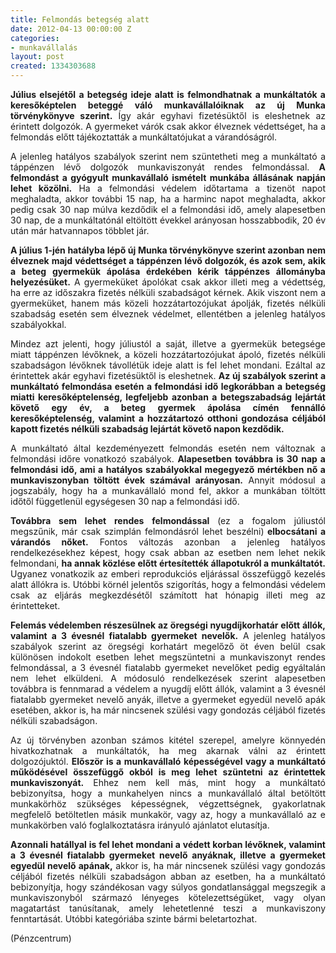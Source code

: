 ```yaml
---
title: Felmondás betegség alatt
date: 2012-04-13 00:00:00 Z
categories:
- munkavállalás
layout: post
created: 1334303688
---
```


<p style="text-align: justify;"><strong>Július elsejétől a betegség ideje alatt is felmondhatnak a munkáltatók a keresőképtelen beteggé váló munkavállalóiknak az új Munka törvénykönyve szerint.</strong> Így akár egyhavi fizetésüktől is eleshetnek az érintett dolgozók. A gyermeket várók csak akkor élveznek védettséget, ha a felmondás előtt tájékoztatták a munkáltatójukat a várandóságról.</p><p style="text-align: justify;">A jelenleg hatályos szabályok szerint nem szüntetheti meg a munkáltató a táppénzen lévő dolgozók munkaviszonyát rendes felmondással. <strong>A felmondást a gyógyult munkavállaló ismételt munkába állásának napján lehet közölni.</strong> Ha a felmondási védelem időtartama a tizenöt napot meghaladta, akkor további 15 nap, ha a harminc napot meghaladta, akkor pedig csak 30 nap múlva kezdődik el a felmondási idő, amely alapesetben 30 nap, de a munkáltatónál eltöltött évekkel arányosan hosszabbodik, 20 év után már hatvannapos többlet jár.</p><p style="text-align: justify;"><strong>A július 1-jén hatályba lépő új Munka törvénykönyve szerint azonban nem élveznek majd védettséget a táppénzen lévő dolgozók, és azok sem, akik a beteg gyermekük ápolása érdekében kérik táppénzes állományba helyezésüket.</strong> A gyermeküket ápolókat csak akkor illeti meg a védettség, ha erre az időszakra fizetés nélküli szabadságot kérnek. Akik viszont nem a gyermeküket, hanem más közeli hozzátartozójukat ápolják, fizetés nélküli szabadság esetén sem élveznek védelmet, ellentétben a jelenleg hatályos szabályokkal.</p><p style="text-align: justify;">Mindez azt jelenti, hogy júliustól a saját, illetve a gyermekük betegsége miatt táppénzen lévőknek, a közeli hozzátartozójukat ápoló, fizetés nélküli szabadságon lévőknek távollétük ideje alatt is fel lehet mondani. Ezáltal az érintettek akár egyhavi fizetésüktől is eleshetnek. <strong>Az új szabályok szerint a munkáltató felmondása esetén a felmondási idő legkorábban a betegség miatti keresőképtelenség, legfeljebb azonban a betegszabadság lejártát követő egy év, a beteg gyermek ápolása címén fennálló keresőképtelenség, valamint a hozzátartozó otthoni gondozása céljából kapott fizetés nélküli szabadság lejártát követő napon kezdődik.</strong></p><p style="text-align: justify;">A munkáltató által kezdeményezett felmondás esetén nem változnak a felmondási időre vonatkozó szabályok. <strong>Alapesetben továbbra is 30 nap a felmondási idő, ami a hatályos szabályokkal megegyező mértékben nő a munkaviszonyban töltött évek számával arányosan.</strong> Annyit módosul a jogszabály, hogy ha a munkavállaló mond fel, akkor a munkában töltött időtől függetlenül egységesen 30 nap a felmondási idő.</p><p style="text-align: justify;"><strong>Továbbra sem lehet rendes felmondással </strong>(ez a fogalom júliustól megszűnik, már csak szimplán felmondásról lehet beszélni)<strong> elbocsátani a várandós nőket.</strong> Fontos változás azonban a jelenleg hatályos rendelkezésekhez képest, hogy csak abban az esetben nem lehet nekik felmondani, <strong>ha annak közlése előtt értesítették állapotukról a munkáltatót.</strong> Ugyanez vonatkozik az emberi reprodukciós eljárással összefüggő kezelés alatt állókra is. Utóbbi körnél jelentős szigorítás, hogy a felmondási védelem csak az eljárás megkezdésétől számított hat hónapig illeti meg az érintetteket.</p><p style="text-align: justify;"><strong>Felemás védelemben részesülnek az öregségi nyugdíjkorhatár előtt állók, valamint a 3 évesnél fiatalabb gyermeket nevelők.</strong> A jelenleg hatályos szabályok szerint az öregségi korhatárt megelőző öt éven belül csak különösen indokolt esetben lehet megszüntetni a munkaviszonyt rendes felmondással, a 3 évesnél fiatalabb gyermeket nevelőket pedig egyáltalán nem lehet elküldeni. A módosuló rendelkezések szerint alapesetben továbbra is fennmarad a védelem a nyugdíj előtt állók, valamint a 3 évesnél fiatalabb gyermeket nevelő anyák, illetve a gyermeket egyedül nevelő apák esetében, akkor is, ha már nincsenek szülési vagy gondozás céljából fizetés nélküli szabadságon.</p><p style="text-align: justify;">Az új törvényben azonban számos kitétel szerepel, amelyre könnyedén hivatkozhatnak a munkáltatók, ha meg akarnak válni az érintett dolgozójuktól. <strong>Először is a munkavállaló képességével vagy a munkáltató működésével összefüggő okból is meg lehet szüntetni az érintettek munkaviszonyát.</strong> Ehhez nem kell más, mint hogy a munkáltató bebizonyítsa, hogy a munkahelyen nincs a munkavállaló által betöltött munkakörhöz szükséges képességnek, végzettségnek, gyakorlatnak megfelelő betöltetlen másik munkakör, vagy az, hogy a munkavállaló az e munkakörben való foglalkoztatásra irányuló ajánlatot elutasítja.</p><p style="text-align: justify;"><strong>Azonnali hatállyal is fel lehet mondani a védett korban lévőknek, valamint a 3 évesnél fiatalabb gyermeket nevelő anyáknak, illetve a gyermeket egyedül nevelő apának,</strong> akkor is, ha már nincsenek szülési vagy gondozás céljából fizetés nélküli szabadságon abban az esetben, ha a munkáltató bebizonyítja, hogy szándékosan vagy súlyos gondatlansággal megszegik a munkaviszonyból származó lényeges kötelezettségüket, vagy olyan magatartást tanúsítanak, amely lehetetlenné teszi a munkaviszony fenntartását. Utóbbi kategóriába szinte bármi beletartozhat.</p><p style="text-align: justify;">(Pénzcentrum)</p>
